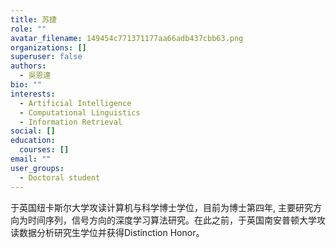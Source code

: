 ```yaml
---
title: 苏捷
role: ""
avatar_filename: 149454c771371177aa66adb437cbb63.png
organizations: []
superuser: false
authors:
  - 吳恩達
bio: ""
interests:
  - Artificial Intelligence
  - Computational Linguistics
  - Information Retrieval
social: []
education:
  courses: []
email: ""
user_groups:
  - Doctoral student
---
```

于英国纽卡斯尔大学攻读计算机与科学博士学位，目前为博士第四年, 主要研究方向为时间序列，信号方向的深度学习算法研究。在此之前，于英国南安普顿大学攻读数据分析研究生学位并获得Distinction Honor。